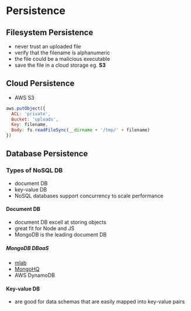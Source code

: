 # Persistence

## Filesystem Persistence

- never trust an uploaded file
- verify that the filename is alphanumeric
- the file could be a malicious executable
- save the file in a cloud storage eg. **S3**

## Cloud Persistence

- AWS S3

```js
aws.putObject({
  ACL: 'private',
  Bucket: 'uploads',
  Key: filename,
  Body: fs.readFileSync(__dirname + '/tmp/' + filename)
})
```

## Database Persistence

### Types of NoSQL DB

- document DB
- key-value DB
- NoSQL databases support concurrency to scale performance

#### Document DB

- document DB excell at storing objects 
- great fit for Node and JS
- MongoDB is the leading document DB

##### MongoDB DBaaS

- [mlab](www.mlab.com)
- [MongoHQ](https://www.compose.com/mongodb)
- AWS DynamoDB


#### Key-value DB

- are good for data schemas that are easily mapped into key-value pairs
